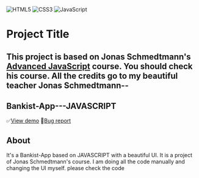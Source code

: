 ![HTML5](https://img.shields.io/badge/html5-%23E34F26.svg?style=for-the-badge&logo=html5&logoColor=white) ![CSS3](https://img.shields.io/badge/css3-%231572B6.svg?style=for-the-badge&logo=css3&logoColor=white) ![JavaScript](https://img.shields.io/badge/javascript-%23F7DF1E.svg?style=for-the-badge&logo=javascript&logoColor=black)

# Project Title

## This project is based on Jonas Schmedtmann's [Advanced JavaScript](https://www.udemy.com/user/jonasschmedtmann/) course. You should check his course. All the credits go to my beautiful teacher Jonas Schmedtmann--

## Bankist-App---JAVASCRIPT

✅[View demo](https://ph0enix46.github.io/Bankist-App---JAVASCRIPT/) 🐛[Bug report](https://github.com/pH0enix46/Bankist-App---JAVASCRIPT/issues)

## About
It's a Bankist-App based on JAVASCRIPT with a beautiful UI. It is a project of Jonas Schmedtmann's course. I am doing all the code manually and changing the UI myself. please check the code


